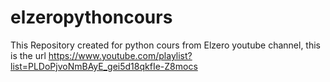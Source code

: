 # elzeropythoncours
This Repository created for python cours from Elzero youtube channel, this is the url https://www.youtube.com/playlist?list=PLDoPjvoNmBAyE_gei5d18qkfIe-Z8mocs
